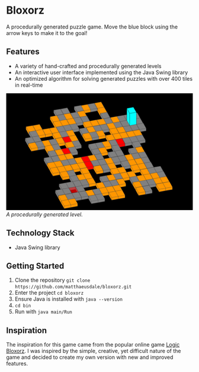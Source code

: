 # Bloxorz

A procedurally generated puzzle game. Move the blue block using the arrow keys to make it to the goal!

## Features
- A variety of hand-crafted and procedurally generated levels
- An interactive user interface implemented using the Java Swing library 
- An optimized algorithm for solving generated puzzles with over 400 tiles in real-time 

![alt](https://github.com/matthaeusdale/Bloxorz/blob/main/bloxorz_image.png)
*A procedurally generated level.*

## Technology Stack
- Java Swing library 

## Getting Started
1. Clone the repository `git clone https://github.com/matthaeusdale/bloxorz.git`
2. Enter the project `cd bloxorz`
3. Ensure Java is installed with `java --version`
4. `cd bin`
5. Run with `java main/Run`

## Inspiration
The inspiration for this game came from the popular online game [Logic Bloxorz](https://www.mathplayground.com/logic_bloxorz.html). I was inspired by the simple, creative, yet difficult nature of the game and decided to create my own version with new and improved features.

